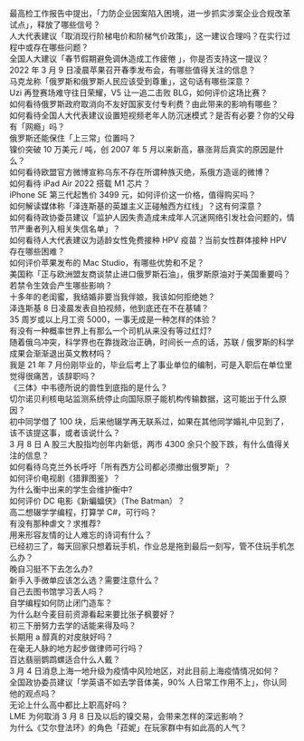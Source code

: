 最高检工作报告中提出，「力防企业因案陷入困境，进一步抓实涉案企业合规改革试点」，释放了哪些信号？  
人大代表建议「取消现行阶梯电价和阶梯气价政策」，这一建议合理吗？在实行过程中或存在哪些问题？  
全国人大建议「春节假期避免调休造成工作疲倦 」，你是否支持这一提议？  
2022 年 3 月 9 日凌晨苹果召开春季发布会，有哪些值得关注的信息？  
马克龙称「俄罗斯和俄罗斯人民应该受到尊重」，这句话有哪些深意？  
Uzi 再登赛场难守往日荣耀，V5 让一追二击败 BLG，如何评价这场比赛？  
如何看待俄罗斯政府取消向不友好国家支付专利费？由此带来的影响有哪些？  
如何看待全国人大代表建议设置短视频老年人防沉迷模式？是否有必要？你的父母有「网瘾」吗？  
俄罗斯还能保住「上三常」位置吗？  
镍价突破 10 万美元 / 吨，创 2007 年 5 月以来新高，暴涨背后真实的原因是什么？  
如何看待欧盟官方微博宣称乌东不存在所谓种族灭绝，系俄方造谣的微博？  
如何看待 iPad Air 2022 搭载 M1 芯片？  
iPhone SE 第三代起售价 3499 元，如何评价这一价格，值得购买吗？  
如何解读媒体称「泽连斯基的英雄主义正碰触西方红线」？这有何深意？  
如何看待政协委员建议「监护人因失责造成未成年人沉迷网络引发社会问题的，情节严重者列入相关失信名单」？  
如何看待人大代表建议为适龄女性免费接种 HPV 疫苗？当前女性群体接种 HPV 存在哪些困难？  
如何评价苹果发布的 Mac Studio，有哪些优势和不足？  
美国称「正与欧洲盟友商谈禁止进口俄罗斯石油」，俄罗斯原油对于美国重要吗？若禁令生效会产生哪些影响？  
十多年的老闺蜜，我结婚非要当我伴娘，我该如何拒绝她？  
泽连斯基 8 日凌晨发表自拍视频，他到底还在不在基辅？  
35 周岁或以上月工资 5000，一事无成是一种怎样的体验？  
有没有一种概率世界上有那么一个司机从来没有等过红灯?  
随着俄乌冲突，科学界也在靠拢政治正确，时间长一点的话，苏联 / 俄罗斯的科学成果会渐渐退出英文教材吗？  
我是 21 年 7 月份刚毕业的，毕业后考上了事业单位的编制，可是入职后在单位里觉得很痛苦，该辞职吗？  
《三体》中韦德所说的兽性到底指的是什么？  
切尔诺贝利核电站监测系统停止向国际原子能机构传输数据，这可能出于什么原因？  
初中同学借了 100 块，后来他辍学再无联系过，如果在其他同学婚礼中见到了，该不该提这事，或者该说什么？  
3 月 8 日 A 股三大股指均创年内新低，两市 4300 余只个股下跌，有什么值得关注的信息？  
如何看待乌克兰外长呼吁「所有西方公司都必须撤出俄罗斯」？  
如何评价电视剧《猎罪图鉴》？  
为什么衡中出来的学生会维护衡中?  
如何评价 DC 电影《新蝙蝠侠》（The Batman）？  
高二想辍学学编程，打算学 C#，可行吗？  
有没有那种虐文？求推荐?  
用来形容友情的让人难忘的诗词有什么？  
已经初三了，每天回家只想着玩手机，作业总是拖到最后一刻写，管不住玩手机怎么办？  
晚自习挺不下去怎么办?  
新手入手微单应该怎么选？需要注意什么？  
自己去图书馆学习丢人吗？  
自学编程如何防止闭门造车？  
为什么赵今麦目前资源看起来要比张子枫要好？  
初三下册努力去学的话能来得及吗？  
长期用 a 醇真的对皮肤好吗？  
在毫无人脉的地方起步做律师可行吗？  
百达翡丽鹦鹉螺适合什么人戴？  
3 月 4 日消息上海一地升级为疫情中风险地区，对此目前上海疫情情况如何？  
全国政协委员建议「学英语不如去学音体美，90% 人日常工作用不上」，你认同他的观点吗？  
无论上什么高中都比上职高好吗？  
LME 为何取消 3 月 8 日及以后的镍交易，会带来怎样的深远影响？  
为什么《艾尔登法环》的角色「菈妮」在玩家群中有如此高的人气？  

